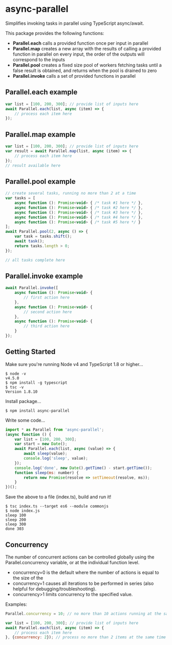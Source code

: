 # async-parallel
Simplifies invoking tasks in parallel using TypeScript async/await.

This package provides the following functions:
* **Parallel.each** calls a provided function once per input in parallel   
* **Parallel.map** creates a new array with the results of calling a provided function in parallel on every input, the order of the outputs will correspond to the inputs
* **Parallel.pool** creates a fixed size pool of workers fetching tasks until a false result is obtained, and returns when the pool is drained to zero   
* **Parallel.invoke** calls a set of provided functions in parallel

## Parallel.each example
```js
var list = [100, 200, 300]; // provide list of inputs here
await Parallel.each(list, async (item) => {
    // process each item here
});
```

## Parallel.map example
```js
var list = [100, 200, 300]; // provide list of inputs here
var result = await Parallel.map(list, async (item) => {
    // process each item here
});
// result available here
```


## Parallel.pool example
```js
// create several tasks, running no more than 2 at a time
var tasks = [
    async function (): Promise<void> { /* task #1 here */ },
    async function (): Promise<void> { /* task #2 here */ },
    async function (): Promise<void> { /* task #3 here */ },
    async function (): Promise<void> { /* task #4 here */ },
    async function (): Promise<void> { /* task #5 here */ }
];
await Parallel.pool(2, async () => {
    var task = tasks.shift();
    await task();
    return tasks.length > 0;
});

// all tasks complete here
```


## Parallel.invoke example
```js
await Parallel.invoke([
    async function (): Promise<void> {
        // first action here
    },
    async function (): Promise<void> {
        // second action here
    },
    async function (): Promise<void> {
        // third action here
    }
}); 
```

## Getting Started

Make sure you're running Node v4 and TypeScript 1.8 or higher...
```
$ node -v
v4.5.0
$ npm install -g typescript
$ tsc -v
Version 1.8.10
```

Install package...
```
$ npm install async-parallel
```

Write some code...
```js
import * as Parallel from 'async-parallel';
(async function () {
    var list = [100, 200, 300];
    var start = new Date();
    await Parallel.each(list, async (value) => {
        await sleep(value);
        console.log('sleep', value);
    });
    console.log('done', new Date().getTime() - start.getTime());
    function sleep(ms: number) {
        return new Promise(resolve => setTimeout(resolve, ms));
    }
})();
```

Save the above to a file (index.ts), build and run it!
```
$ tsc index.ts --target es6 --module commonjs
$ node index.js
sleep 100
sleep 200
sleep 300
done 303
```

## Concurrency
The number of concurrent actions can be controlled globally using the Parallel.concurrency variable, or at the individual function level.

* concurrency=0 is the default where the number of actions is equal to the size of the  
* concurrency=1 causes all iterations to be performed in series (also helpful for debugging/troubleshooting).
* concurrency>1 limits concurrency to the specified value.

Examples:
```js
Parallel.concurrency = 10; // no more than 10 actions running at the same time 
```

```js
var list = [100, 200, 300]; // provide list of inputs here
await Parallel.each(list, async (item) => {
    // process each item here
}, {concurrency: 2}); // process no more than 2 items at the same time  
```
 
